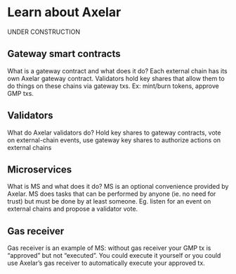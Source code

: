 # Learn about Axelar

UNDER CONSTRUCTION

## Gateway smart contracts

What is a gateway contract and what does it do? Each external chain has its own Axelar gateway contract. Validators hold key shares that allow them to do things on these chains via gateway txs. Ex: mint/burn tokens, approve GMP txs.

## Validators

What do Axelar validators do? Hold key shares to gateway contracts, vote on external-chain events, use gateway key shares to authorize actions on external chains

## Microservices

What is MS and what does it do? MS is an optional convenience provided by Axelar. MS does tasks that can be performed by anyone (ie. no need for trust) but must be done by at least someone. Eg. listen for an event on external chains and propose a validator vote.

## Gas receiver

Gas receiver is an example of MS: without gas receiver your GMP tx is “approved” but not “executed”. You could execute it yourself or you could use Axelar’s gas receiver to automatically execute your approved tx.
